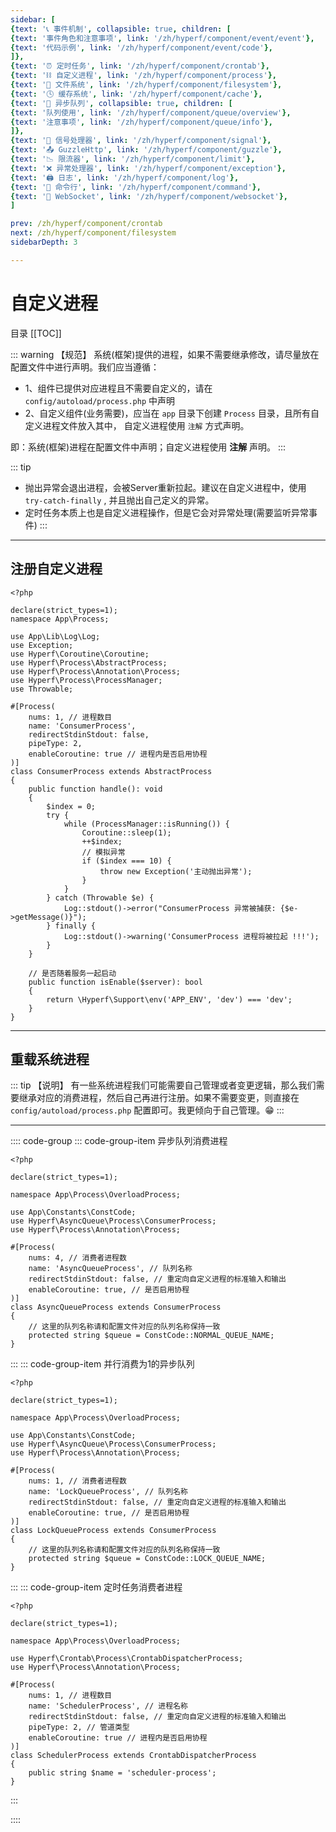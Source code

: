 ```yaml
---
sidebar: [
{text: '📞 事件机制', collapsible: true, children: [
{text: '事件角色和注意事项', link: '/zh/hyperf/component/event/event'},
{text: '代码示例', link: '/zh/hyperf/component/event/code'},
]},
{text: '⏰ 定时任务', link: '/zh/hyperf/component/crontab'},
{text: '⛓ 自定义进程', link: '/zh/hyperf/component/process'},
{text: '📝 文件系统', link: '/zh/hyperf/component/filesystem'},
{text: '🕓 缓存系统', link: '/zh/hyperf/component/cache'},
{text: '📩 异步队列', collapsible: true, children: [
{text: '队列使用', link: '/zh/hyperf/component/queue/overview'},
{text: '注意事项', link: '/zh/hyperf/component/queue/info'},
]},
{text: '🚦 信号处理器', link: '/zh/hyperf/component/signal'},
{text: '📤 GuzzleHttp', link: '/zh/hyperf/component/guzzle'},
{text: '📉 限流器', link: '/zh/hyperf/component/limit'},
{text: '❌ 异常处理器', link: '/zh/hyperf/component/exception'},
{text: '🖨 日志', link: '/zh/hyperf/component/log'},
{text: '📡 命令行', link: '/zh/hyperf/component/command'},
{text: '🔁 WebSocket', link: '/zh/hyperf/component/websocket'},
]

prev: /zh/hyperf/component/crontab
next: /zh/hyperf/component/filesystem
sidebarDepth: 3

---
```


# 自定义进程


目录
[[TOC]]

::: warning 【规范】
系统(框架)提供的进程，如果不需要继承修改，请尽量放在配置文件中进行声明。我们应当遵循：
- 1、组件已提供对应进程且不需要自定义的，请在 `config/autoload/process.php` 中声明
- 2、自定义组件(业务需要)，应当在 `app` 目录下创建 `Process` 目录，且所有自定义进程文件放入其中，
  自定义进程使用 `注解` 方式声明。

即：系统(框架)进程在配置文件中声明；自定义进程使用 **注解** 声明。
:::

::: tip
- 抛出异常会退出进程，会被Server重新拉起。建议在自定义进程中，使用 `try-catch-finally` , 并且抛出自己定义的异常。
- 定时任务本质上也是自定义进程操作，但是它会对异常处理(需要监听异常事件)
:::

---

## 注册自定义进程

```php:no-line-numbers
<?php

declare(strict_types=1);
namespace App\Process;

use App\Lib\Log\Log;
use Exception;
use Hyperf\Coroutine\Coroutine;
use Hyperf\Process\AbstractProcess;
use Hyperf\Process\Annotation\Process;
use Hyperf\Process\ProcessManager;
use Throwable;

#[Process(
    nums: 1, // 进程数目
    name: 'ConsumerProcess',
    redirectStdinStdout: false,
    pipeType: 2,
    enableCoroutine: true // 进程内是否启用协程
)]
class ConsumerProcess extends AbstractProcess
{
    public function handle(): void
    {
        $index = 0;
        try {
            while (ProcessManager::isRunning()) {
                Coroutine::sleep(1);
                ++$index;
                // 模拟异常
                if ($index === 10) {
                    throw new Exception('主动抛出异常');
                }
            }
        } catch (Throwable $e) {
            Log::stdout()->error("ConsumerProcess 异常被捕获: {$e->getMessage()}");
        } finally {
            Log::stdout()->warning('ConsumerProcess 进程将被拉起 !!!');
        }
    }

    // 是否随着服务一起启动
    public function isEnable($server): bool
    {
        return \Hyperf\Support\env('APP_ENV', 'dev') === 'dev';
    }
}

```

---

## 重载系统进程

::: tip 【说明】
有一些系统进程我们可能需要自己管理或者变更逻辑，那么我们需要继承对应的消费进程，然后自己再进行注册。如果不需要变更，则直接在 \
`config/autoload/process.php` 配置即可。我更倾向于自己管理。😁
:::

---

:::: code-group
::: code-group-item 异步队列消费进程
```php:no-line-numbers
<?php

declare(strict_types=1);

namespace App\Process\OverloadProcess;

use App\Constants\ConstCode;
use Hyperf\AsyncQueue\Process\ConsumerProcess;
use Hyperf\Process\Annotation\Process;

#[Process(
    nums: 4, // 消费者进程数
    name: 'AsyncQueueProcess', // 队列名称
    redirectStdinStdout: false, // 重定向自定义进程的标准输入和输出
    enableCoroutine: true, // 是否启用协程
)]
class AsyncQueueProcess extends ConsumerProcess
{
    // 这里的队列名称请和配置文件对应的队列名称保持一致
    protected string $queue = ConstCode::NORMAL_QUEUE_NAME;
}

```
:::
::: code-group-item 并行消费为1的异步队列
```php:no-line-numbers
<?php

declare(strict_types=1);

namespace App\Process\OverloadProcess;

use App\Constants\ConstCode;
use Hyperf\AsyncQueue\Process\ConsumerProcess;
use Hyperf\Process\Annotation\Process;

#[Process(
    nums: 1, // 消费者进程数
    name: 'LockQueueProcess', // 队列名称
    redirectStdinStdout: false, // 重定向自定义进程的标准输入和输出
    enableCoroutine: true, // 是否启用协程
)]
class LockQueueProcess extends ConsumerProcess
{
    // 这里的队列名称请和配置文件对应的队列名称保持一致
    protected string $queue = ConstCode::LOCK_QUEUE_NAME;
}

```
:::
::: code-group-item 定时任务消费者进程
```php:no-line-numbers
<?php

declare(strict_types=1);

namespace App\Process\OverloadProcess;

use Hyperf\Crontab\Process\CrontabDispatcherProcess;
use Hyperf\Process\Annotation\Process;

#[Process(
    nums: 1, // 进程数目
    name: 'SchedulerProcess', // 进程名称
    redirectStdinStdout: false, // 重定向自定义进程的标准输入和输出
    pipeType: 2, // 管道类型
    enableCoroutine: true // 进程内是否启用协程
)]
class SchedulerProcess extends CrontabDispatcherProcess
{
    public string $name = 'scheduler-process';
}

```
:::

::::
